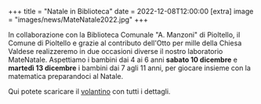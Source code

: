 +++
title = "Natale in Biblioteca"
date = 2022-12-08T12:00:00
[extra]
image = "images/news/MateNatale2022.jpg"
+++

In collaborazione con la Biblioteca Comunale "A. Manzoni" di Pioltello, il Comune di Pioltello e grazie al contributo dell'Otto per mille della Chiesa Valdese realizzeremo 
in due occasioni diverse il nostro laboratorio MateNatale.
Aspettiamo i bambini dai 4 ai 6 anni **sabato 10 dicembre**  e **martedì 13 dicembre** i bambini dai 7 agli 11 anni, per giocare insieme con la matematica preparandoci al Natale.

Qui potete scaricare il [volantino][1] con tutti i dettagli.

[1]: https://www.facebook.com/photo?fbid=592097656254727&set=a.510148414449652
